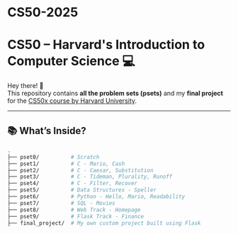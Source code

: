 # CS50-2025

# CS50 – Harvard's Introduction to Computer Science 💻

Hey there! 👋  
This repository contains **all the problem sets (psets)** and my **final project** for the [CS50x course by Harvard University](https://cs50.harvard.edu/x/).

---

## 📚 What’s Inside?

```bash
.
├── pset0/          # Scratch 
├── pset1/          # C - Mario, Cash
├── pset2/          # C - Caesar, Substitution
├── pset3/          # C - Tideman, Plurality, Runoff
├── pset4/          # C - Filter, Recover
├── pset5/          # Data Structures - Speller
├── pset6/          # Python - Hello, Mario, Readability
├── pset7/          # SQL - Movies
├── pset8/          # Web Track - Homepage
├── pset9/          # Flask Track - Finance
├── final_project/  # My own custom project built using Flask
